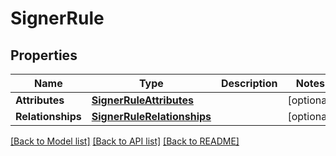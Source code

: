 # SignerRule

## Properties
Name | Type | Description | Notes
------------ | ------------- | ------------- | -------------
**Attributes** | [**SignerRuleAttributes**](SignerRuleAttributes.md) |  | [optional] 
**Relationships** | [**SignerRuleRelationships**](SignerRuleRelationships.md) |  | [optional] 

[[Back to Model list]](../README.md#documentation-for-models) [[Back to API list]](../README.md#documentation-for-api-endpoints) [[Back to README]](../README.md)


